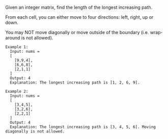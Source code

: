 Given an integer matrix, find the length of the longest increasing path.

From each cell, you can either move to four directions: left, right, up or down. 

You may NOT move diagonally or move outside of the boundary (i.e. wrap-around is not allowed).

```
Example 1:
  Input: nums = 
  [
    [9,9,4],
    [6,6,8],
    [2,1,1]
  ] 
  Output: 4 
  Explanation: The longest increasing path is [1, 2, 6, 9].

Example 2:
  Input: nums = 
  [
    [3,4,5],
    [3,2,6],
    [2,2,1]
  ] 
  Output: 4 
  Explanation: The longest increasing path is [3, 4, 5, 6]. Moving diagonally is not allowed.
```